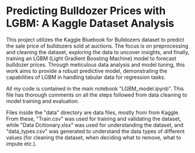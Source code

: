 # Predicting Bulldozer Prices with LGBM: A Kaggle Dataset Analysis
This project utilizes the Kaggle Bluebook for Bulldozers dataset to predict the sale price of bulldozers sold at auctions. The focus is on preprocessing and cleaning the dataset, exploring the data to uncover insights, and finally, training an LGBM (Light Gradient Boosting Machine) model to forecast bulldozer prices. Through meticulous data analysis and model tuning, this work aims to provide a robust predictive model, demonstrating the capabilities of LGBM in handling tabular data for regression tasks. 

All my code is contained in the main notebook "LGBM_model.ipynb". This file has thorough comments on all the steps followed from data cleaning to model training and evaluation. 

Files inside the "data" directory are data files, mostly from from Kaggle. From these, "Train.csv" was used for training and validating the dataset, while "Data Dcitionary.xlsx" was used for understanding the dataset, and "data_types.csv" was generated to understand the data types of different values (for cleaning the dataset, when deciding what to remove, what to impute etc.). 
